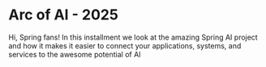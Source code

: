 # Arc of AI - 2025

Hi, Spring fans! In this installment we look at the amazing Spring AI project and how it makes it easier to connect your applications, systems, and services to the awesome potential of AI
